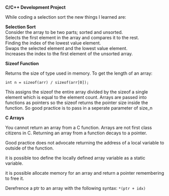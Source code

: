 **C/C++ Development Project**

While coding a selection sort the new things I learned are:

**Selection Sort**    
Consider the array to be two parts; sorted and unsorted.        
Selects the first element in the array and compares it to the rest.        
Finding the index of the lowest value element.        
Swaps the selected element and the lowest value element.        
Increases the index to the first element of the unsorted array.
         
**Sizeof Function**

Returns the size of type used in memory.
To get the length of an array:

    int n = sizeof(arr) / sizeof(arr[0]);

This assigns the sizeof the entire array divided by the sizeof a single element which is equal to the element count.
Arrays are passed into functions as pointers so the sizeof returns the pointer size inside the function. So good practice is to pass in a seperate parameter of size_n


**C Arrays**

You cannot return an array from a C function. Arrays are not first class citizens in C. 
Returning an array from a function decays to a pointer.

Good practice does not advocate returning the address of a local variable to outside of the function. 

it is possible too define the locally defined array variable as a static variable.
 
it is possible allocate memory for an array and return a pointer remembering to free it.

Derefrence a ptr to an array with the following syntax: `*(ptr + idx) `


